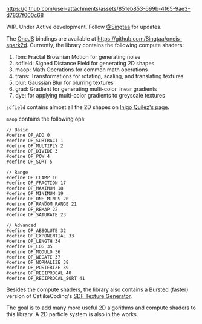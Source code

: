 https://github.com/user-attachments/assets/851eb853-699b-4f65-9ae3-d7837f000c68
 
WIP. Under Active development. Follow [@Singtaa](https://x.com/Singtaa) for updates.

The [OneJS](https://onejs.com) bindings are available at https://github.com/Singtaa/onejs-spark2d. Currently, the library contains the following compute shaders:

1. fbm: Fractal Brownian Motion for generating noise
2. sdfield: Signed Distance Field for generating 2D shapes
3. maop: Math Operations for common math operations
4. trans: Transformations for rotating, scaling, and translating textures
5. blur: Gaussian Blur for blurring textures
6. grad: Gradient for generating multi-color linear gradients
7. dye: for applying multi-color gradients to greyscale textures

`sdfield` contains almost all the 2D shapes on [Inigo Quilez's page](https://iquilezles.org/articles/distfunctions2d/).

`maop` contains the following ops:

```hlsl
// Basic
#define OP_ADD 0
#define OP_SUBTRACT 1
#define OP_MULTIPLY 2
#define OP_DIVIDE 3
#define OP_POW 4
#define OP_SQRT 5

// Range
#define OP_CLAMP 16
#define OP_FRACTION 17
#define OP_MAXIMUM 18
#define OP_MINIMUM 19
#define OP_ONE_MINUS 20
#define OP_RANDOM_RANGE 21
#define OP_REMAP 22
#define OP_SATURATE 23

// Advanced
#define OP_ABSOLUTE 32
#define OP_EXPONENTIAL 33
#define OP_LENGTH 34
#define OP_LOG 35
#define OP_MODULO 36
#define OP_NEGATE 37
#define OP_NORMALIZE 38
#define OP_POSTERIZE 39
#define OP_RECIPROCAL 40
#define OP_RECIPROCAL_SQRT 41
```

Besides the compute shaders, the library also contains a Bursted (faster) version of CatlikeCoding's [SDF Texture Generator](https://catlikecoding.com/sdf-toolkit/docs/texture-generator/).

The goal is to add many more useful 2D algorithms and compute shaders to this library. A 2D particle system is also in the works. 
